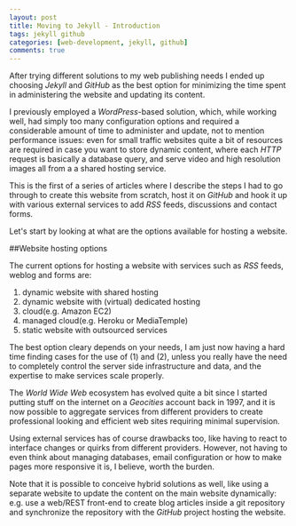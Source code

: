 ```yaml
---
layout: post
title: Moving to Jekyll - Introduction
tags: jekyll github
categories: [web-development, jekyll, github]
comments: true
---
```


After trying different solutions to my web publishing needs I ended up
choosing _Jekyll_ and _GitHub_ as the best option for minimizing
the time spent in administering the website and updating its content.

I previously employed a _WordPress_-based solution, which, while working
well, had simply too many configuration options and required a considerable amount
of time to administer and update, not to mention performance issues: even
for small traffic websites quite a bit of resources are required in case
you want to store dynamic content, where each _HTTP_ request is basically
a database query, and serve video and high resolution images all from a 
a shared hosting service.

This is the first of a series of articles where I describe the steps 
I had to go through to create this website from scratch, 
host it on _GitHub_ and hook it up with various external services to
add _RSS_ feeds, discussions and contact forms.

Let's start by looking at what are the options available for hosting
a website.

##Website hosting options

The current options for hosting a website with services such as _RSS_ feeds,
weblog and forms are:

1. dynamic website with shared hosting
2. dynamic website with (virtual) dedicated hosting
3. cloud(e.g. Amazon EC2)
3. managed cloud(e.g. Heroku or MediaTemple)
4. static website with outsourced services

The best option cleary depends on your needs, I am just now having a hard
time finding cases for the use of (1) and (2), unless you really have
the need to completely control the server side infrastructure and data,
and the expertise to make services scale properly.

The _World Wide Web_ ecosystem has evolved quite a bit since I started
putting stuff on the internet on a _Geocities_ account back in 1997, and
it is now possible to aggregate services from different providers to
create professional looking and efficient web sites requiring minimal supervision.

Using external services has of course drawbacks too, like having to react
to interface changes or quirks from different providers. However, not having
to even think about managing databases, email configuration or how to
make pages more responsive it is, I believe, worth the burden.

Note that it is possible to conceive hybrid solutions as well, like using a
separate website to update the content on the main website dynamically: e.g.
use a web/REST front-end to create blog articles inside a git repository and
synchronize the repository with the _GitHub_ project hosting the website.

